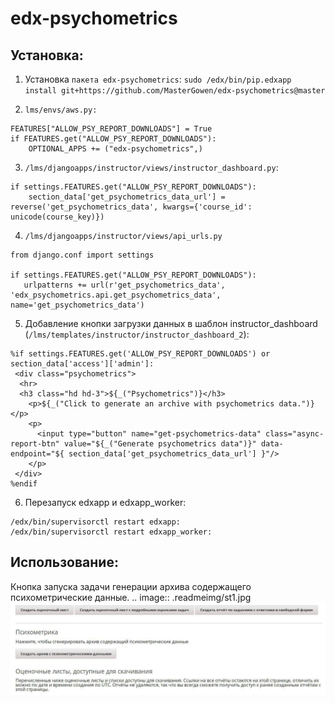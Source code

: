 # edx-psychometrics

## Установка:

1. Установка `пакета edx-psychometrics`: `sudo /edx/bin/pip.edxapp install git+https://github.com/MasterGowen/edx-psychometrics@master`

2. `lms/envs/aws.py:`
```
FEATURES["ALLOW_PSY_REPORT_DOWNLOADS"] = True
if FEATURES.get("ALLOW_PSY_REPORT_DOWNLOADS"):
    OPTIONAL_APPS += ("edx-psychometrics",)
```

3. `/lms/djangoapps/instructor/views/instructor_dashboard.py`: 
```
if settings.FEATURES.get("ALLOW_PSY_REPORT_DOWNLOADS"):
    section_data['get_psychometrics_data_url'] = reverse('get_psychometrics_data', kwargs={'course_id': unicode(course_key)})
```

4. `/lms/djangoapps/instructor/views/api_urls.py`
```
from django.conf import settings

if settings.FEATURES.get("ALLOW_PSY_REPORT_DOWNLOADS"):
   urlpatterns += url(r'get_psychometrics_data',  'edx_psychometrics.api.get_psychometrics_data', name='get_psychometrics_data')
 ```
5. Добавление кнопки загрузки данных в шаблон instructor_dashboard (`/lms/templates/instructor/instructor_dashboard_2`):
```
%if settings.FEATURES.get('ALLOW_PSY_REPORT_DOWNLOADS') or section_data['access']['admin']:
 <div class="psychometrics">
  <hr>
  <h3 class="hd hd-3">${_("Psychometrics")}</h3>
    <p>${_("Click to generate an archive with psychometrics data.")}</p>
    <p>
      <input type="button" name="get-psychometrics-data" class="async-report-btn" value="${_("Generate psychometrics data")}" data-endpoint="${ section_data['get_psychometrics_data_url'] }"/>
    </p>
 </div>
%endif
``` 
6. Перезапуск edxapp и edxapp_worker:
```
/edx/bin/supervisorctl restart edxapp:
/edx/bin/supervisorctl restart edxapp_worker:
```

## Использование:

Кнопка запуска задачи генерации архива содержащего психометрические данные.
.. image:: .readmeimg/st1.jpg
![Изображение кнопки запуска](.readmeimg/st1.jpg)
